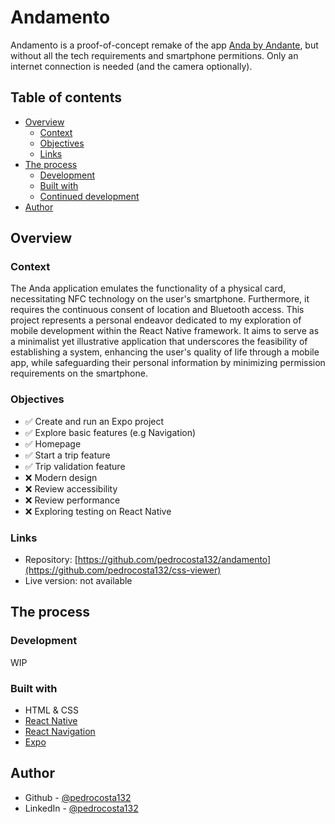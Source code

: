# Andamento

Andamento is a proof-of-concept remake of the app [Anda by Andante](https://linhandante.com/comprar/app-anda/), but without all the tech requirements and smartphone permitions. Only an internet connection is needed (and the camera optionally).

## Table of contents

- [Overview](#overview)
  - [Context](#context)
  - [Objectives](#objectives)
  - [Links](#links)
- [The process](#the-process)
  - [Development](#development)
  - [Built with](#built-with)
  - [Continued development](#continued-development)
- [Author](#author)

## Overview

### Context

The Anda application emulates the functionality of a physical card, necessitating NFC technology on the user's smartphone. Furthermore, it requires the continuous consent of location and Bluetooth access.
This project represents a personal endeavor dedicated to my exploration of mobile development within the React Native framework. It aims to serve as a minimalist yet illustrative application that underscores the feasibility of establishing a system, enhancing the user's quality of life through a mobile app, while safeguarding their personal information by minimizing permission requirements on the smartphone.

### Objectives

- ✅ Create and run an Expo project
- ✅ Explore basic features (e.g Navigation)
- ✅ Homepage
- ✅ Start a trip feature
- ✅ Trip validation feature
- ❌ Modern design
- ❌ Review accessibility
- ❌ Review performance
- ❌ Exploring testing on React Native

### Links

- Repository: [https://github.com/pedrocosta132/andamento](https://github.com/pedrocosta132/css-viewer)
- Live version: not available

## The process

### Development

WIP

### Built with

- HTML & CSS
- [React Native](https://reactnative.dev/)
- [React Navigation](https://reactnavigation.org/)
- [Expo](https://expo.dev/)

## Author

- Github - [@pedrocosta132](https://github.com/pedrocosta132)
- LinkedIn - [@pedrocosta132](https://www.linkedin.com/in/pedrocosta132/)
